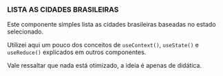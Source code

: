 ### LISTA AS CIDADES BRASILEIRAS

Este componente simples lista as cidades brasileiras baseadas no estado selecionado.

Utilizei aqui um pouco dos conceitos de `useContext()`, `useState()` e `useReduce()` explicados em outros componentes.

Vale ressaltar que nada está otimizado, a ideia é apenas de didática.